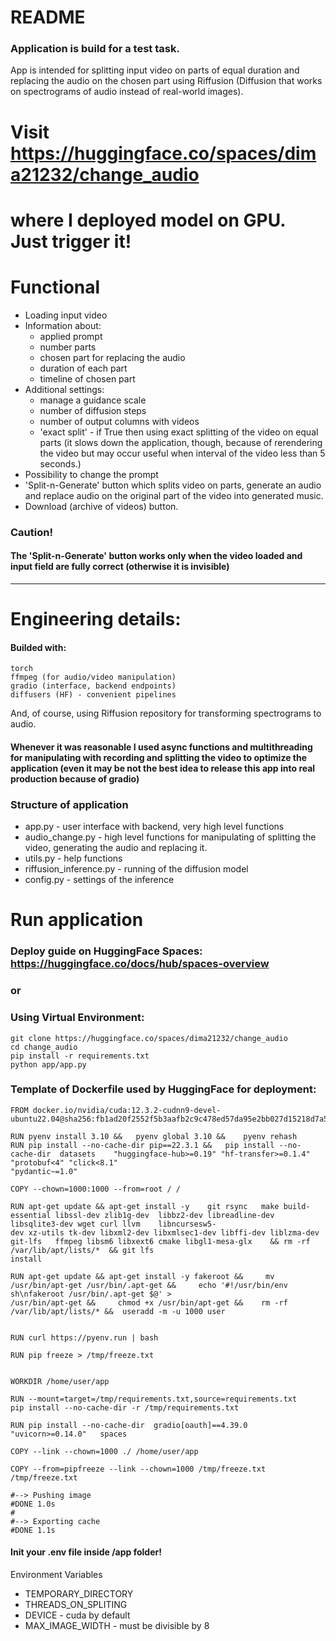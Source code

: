 # README
### Application is build for a test task.

 App is intended for splitting input video on parts of equal duration and replacing the audio on the chosen part using Riffusion (Diffusion that works on spectrograms of audio instead of real-world images).
 # Visit https://huggingface.co/spaces/dima21232/change_audio
 # where I deployed model on GPU. Just trigger it!


# Functional
* Loading input video
* Information about:
    * applied prompt
    * number parts
    * chosen part for replacing the audio
    * duration of each part
    * timeline of chosen part
* Additional settings:
    * manage a guidance scale
    * number of diffusion steps
    * number of output columns with videos
    * 'exact split' - if True then using exact splitting of the video on equal parts (it slows down the application, though, because of rerendering the  video but may occur useful when interval of the video less than 5 seconds.)
* Possibility to change the prompt
* 'Split-n-Generate' button which splits video on parts, generate an audio and replace audio on the original part of the video into generated music.
* Download (archive of videos) button. 
### Caution!  
#### The 'Split-n-Generate' button works only when the video loaded and input field are fully correct (otherwise it is invisible)

---
# Engineering details:
#### Builded with:
    torch
    ffmpeg (for audio/video manipulation)
    gradio (interface, backend endpoints)
    diffusers (HF) - convenient pipelines

And, of course, using Riffusion repository for transforming spectrograms to audio.


#### Whenever it was reasonable I used async functions and multithreading for manipulating with recording and splitting the video to optimize the application (even it may be not the best idea to release this app into real production because of gradio)

### Structure of application
 * app.py - user interface with backend, very high level functions
 * audio_change.py - high level functions for manipulating of splitting the video, generating the audio and replacing it.
 * utils.py - help functions
 * riffusion_inference.py - running of the diffusion model
 * config.py - settings of the inference

# Run application
### Deploy guide on HuggingFace Spaces: https://huggingface.co/docs/hub/spaces-overview

### or 

### Using Virtual Environment:
    git clone https://huggingface.co/spaces/dima21232/change_audio
    cd change_audio
    pip install -r requirements.txt
    python app/app.py

### Template of Dockerfile used by HuggingFace for deployment:
    FROM docker.io/nvidia/cuda:12.3.2-cudnn9-devel-  
    ubuntu22.04@sha256:fb1ad20f2552f5b3aafb2c9c478ed57da95e2bb027d15218d7a55b3a0e4b4413

    RUN pyenv install 3.10 && 	pyenv global 3.10 && 	pyenv rehash
    RUN pip install --no-cache-dir pip==22.3.1 && 	pip install --no-cache-dir 	datasets 	"huggingface-hub>=0.19" "hf-transfer>=0.1.4" "protobuf<4" "click<8.1" 
    "pydantic~=1.0"

    COPY --chown=1000:1000 --from=root / /

    RUN apt-get update && apt-get install -y 	git rsync 	make build-essential libssl-dev zlib1g-dev 	libbz2-dev libreadline-dev libsqlite3-dev wget curl llvm 	libncursesw5- 
    dev xz-utils tk-dev libxml2-dev libxmlsec1-dev libffi-dev liblzma-dev git-lfs  	ffmpeg libsm6 libxext6 cmake libgl1-mesa-glx 	&& rm -rf /var/lib/apt/lists/* 	&& git lfs 
    install

    RUN apt-get update && apt-get install -y fakeroot &&     mv /usr/bin/apt-get /usr/bin/.apt-get &&     echo '#!/usr/bin/env sh\nfakeroot /usr/bin/.apt-get $@' > 
    /usr/bin/apt-get &&     chmod +x /usr/bin/apt-get && 	rm -rf /var/lib/apt/lists/* && 	useradd -m -u 1000 user


    RUN curl https://pyenv.run | bash

    RUN pip freeze > /tmp/freeze.txt


    WORKDIR /home/user/app

    RUN --mount=target=/tmp/requirements.txt,source=requirements.txt     pip install --no-cache-dir -r /tmp/requirements.txt

    RUN pip install --no-cache-dir 	gradio[oauth]==4.39.0 	"uvicorn>=0.14.0" 	spaces

    COPY --link --chown=1000 ./ /home/user/app

    COPY --from=pipfreeze --link --chown=1000 /tmp/freeze.txt /tmp/freeze.txt

    #--> Pushing image
    #DONE 1.0s
    #
    #--> Exporting cache
    #DONE 1.1s



#### Init your .env file inside /app folder!
Environment Variables
* TEMPORARY_DIRECTORY
* THREADS_ON_SPLITING
* DEVICE - cuda by default
* MAX_IMAGE_WIDTH - must be divisible by 8
